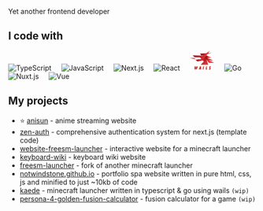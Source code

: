 Yet another frontend developer

## I code with

<p>
  <img height="40" alt="TypeScript" src="https://cdn.jsdelivr.net/gh/devicons/devicon/icons/typescript/typescript-original.svg">
  <img width="12" />
  <img height="40" alt="JavaScript" src="https://cdn.jsdelivr.net/gh/devicons/devicon/icons/javascript/javascript-original.svg">
  <img width="12" />
  <img height="40" alt="Next.js" src="https://cdn.jsdelivr.net/gh/devicons/devicon/icons/nextjs/nextjs-original.svg">
  <img width="12" />
  <img height="40" alt="React" src="https://cdn.jsdelivr.net/gh/devicons/devicon/icons/react/react-original.svg">
  <img width="12" />
  <img height="40" alt="Wails" src="https://raw.githubusercontent.com/wailsapp/wails/refs/heads/master/assets/images/logo-universal.png">
  <img width="12" />
  <img height="40" alt="Go" src="https://cdn.jsdelivr.net/gh/devicons/devicon/icons/go/go-original-wordmark.svg">
  <img width="12" />
  <img height="40" alt="Nuxt.js" src="https://cdn.jsdelivr.net/gh/devicons/devicon/icons/nuxtjs/nuxtjs-original.svg">
  <img width="12" />
  <img height="40" alt="Vue" src="https://cdn.jsdelivr.net/gh/devicons/devicon/icons/vuejs/vuejs-original.svg">

## My projects

- ⭐ [anisun](https://github.com/notwindstone/anisun) - anime streaming website
- [zen-auth](https://github.com/notwindstone/zen-auth) - comprehensive authentication system for next.js (template code)
- [website-freesm-launcher](https://github.com/FreesmTeam/website-freesmlauncher) - interactive website for a minecraft launcher
- [keyboard-wiki](https://github.com/notwindstone/keyboard-wiki) - keyboard wiki website
- [freesm-launcher](https://github.com/FreesmTeam/FreesmLauncher) - fork of another minecraft launcher
- [notwindstone.github.io](https://github.com/notwindstone/notwindstone.github.io/) - portfolio spa website written in pure html, css, js and minified to just ~10kb of code
- [kaede](https://github.com/FreesmTeam/Kaede/) - minecraft launcher written in typescript & go using wails `(wip)`
- [persona-4-golden-fusion-calculator](https://github.com/notwindstone/persona-4-golden-fusion-calculator) - fusion calculator for a game `(wip)`
